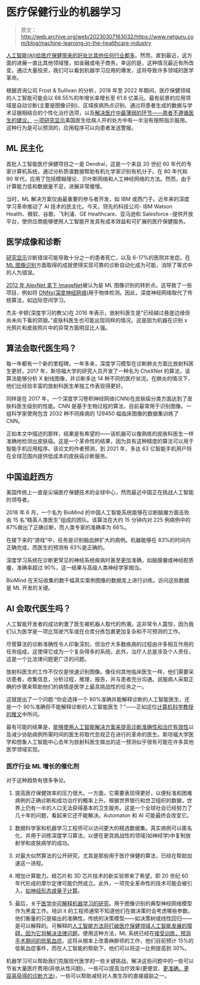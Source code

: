 # 医疗保健行业的机器学习

> 原文：<http://web.archive.org/web/20230307163032/https://www.netguru.com/blog/machine-learning-in-the-healthcare-industry>

 [人工智能(AI)给医疗保健带来的好处比其他任何行业都多](http://web.archive.org/web/20221209124510/https://www.netguru.com/industries/healthcare)。然而，直到最近，这方面的进展一直比其他领域慢，如金融或电子商务。幸运的是，这种情况最近有所改变。通过大量投资，我们可以看到机器学习应用的爆发，这将导致许多领域的医学革命。

根据咨询公司 Frost & Sullivan 的分析，2018 年至 2022 年期间，医疗保健领域的人工智能可能会以 68.55%的年增长率增长至 61.6 亿美元。最有前景的应用领域是自动诊断(主要是图像识别)、区域疾病热点识别、通过将患者生成的数据与学术证据相结合的个性化治疗选项，以及[解决医疗中最薄弱的环节——患者不遵循医生的建议。](/web/20221209124510/https://www.netguru.com/blog/disruption-insights-innovation-16) [一项研究显示](http://web.archive.org/web/20221209124510/https://www.ncbi.nlm.nih.gov/pmc/articles/PMC3934668/)美国医生给病人开的处方中有一半没有按照指示服用。这种行为是可以预测的，应用程序可以向患者发送警报。

## **ML 民主化**

首批人工智能医疗保健项目之一是 Dendral，这是一个来自 20 世纪 60 年代的专家计算机系统，通过分析质谱数据帮助有机化学家识别有机分子。在 80 年代和 90 年代，应用了包括模糊理论、贝叶斯网络和人工神经网络的方法。然而，由于计算能力低和数据量不足，进展非常缓慢。

当时，ML 解决方案仅由最重要的参与者开发，如 IBM 或西门子。近年来的深度学习革命推动了 AI 技术的民主化。今天，领先的科技公司- IBM Watson Health、微软、谷歌、飞利浦、GE Healthcare、亚马逊和 Salesforce -提供开放平台，使供应商能够使用人工智能开发具有成本效益和可扩展的医疗保健服务。

## **医学成像和诊断**

[研究显示](http://web.archive.org/web/20221209124510/http://www.nationalacademies.org/hmd/~/media/Files/Report%20Files/2015/Improving-Diagnosis/DiagnosticError_ReportBrief.pdf)诊断错误可能导致十分之一的患者死亡，以及 6-17%的医院并发症。在 [ML 图像识别](http://web.archive.org/web/20221209124510/https://www.netguru.com/blog/image-recognition-apps)方面取得的成就使得实现可靠的诊断自动化成为可能，消除了等式中的人为错误。

[2012 年 AlexNet 拿下 ImageNet](http://web.archive.org/web/20221209124510/https://qz.com/1034972/the-data-that-changed-the-direction-of-ai-research-and-possibly-the-world/)被认为是 ML 图像识别的转折点。这导致了一些项目，例如将 [DNNs(深度神经网络)](http://web.archive.org/web/20221209124510/https://link.springer.com/chapter/10.1007/978-3-319-24553-9_69)用于物体检测。因此，深度神经网络取代了传统算法，如边际空间学习。

杰夫·辛顿(深度学习的教父)在 2016 年表示，放射科医生是“已经越过悬崖边缘但尚未向下看的郊狼。”皮肤科医生也可能出现同样的情况。这是因为机器在识别 x 光照片和皮肤照片中的异常方面明显比人强。

## **算法会取代医生吗？**

每一年都有一个新的里程碑。一年多来，深度学习模型在诊断肺炎方面比放射科医生更好。2017 年，斯坦福大学的研究人员开发了一种名为 CheXNet 的算法，该算法能够分析 X 射线图像，并诊断多达 14 种不同的医疗状况。在肺炎的情况下，他们比经验丰富的放射科医生单独工作表现得更好。

同样是在 2017 年，一个深度学习卷积神经网络(CNN)在皮肤癌分类方面达到了皮肤科医生级别的性能。CNN 是基于生物过程的算法，目前最常用于识别图像。一组科学家使用包含 2032 种不同疾病的 129450 幅临床图像的数据集训练了 CNN。

正如本文中描述的那样，结果是有希望的——该机器可以像熟练的皮肤科医生一样准确地检测出皮肤癌。这是一个革命性的结果，因为具有这种精度的算法可以用于智能手机应用程序。该论文的作者预测，到 2021 年，多达 63 亿智能手机用户将在全球范围内提供低成本的皮肤癌诊断服务。

## **中国追赶西方**

美国传统上一直是尖端医疗保健技术的全球中心，然而最近中国正在挑战人工智能的领导者。

2018 年 6 月，一个名为 BioMind 的中国人工智能系统能够在诊断脑瘤方面击败由 15 名“精英人类医生”组成的团队。该算法在大约 15 分钟内对 225 例病例中的 87%做出了正确诊断，而人类专家的准确率为 66%。

在接下来的“游戏”中，任务是识别脑血肿扩大的病例。机器能够在 83%的时间内正确完成，而医生的预测有 63%是正确的。

深度学习系统在诊断更常见的神经系统疾病时甚至更加准确，如脑膜瘤或神经胶质瘤，准确率超过 90%，这一结果与高级人类神经学家相当。

BioMind 在天坛收集的数千幅真实案例图像的数据库上进行训练。访问这些数据是 ML 开发的关键。

## **AI 会取代医生吗？**

人工智能开发者的成功刺激了医生被机器人取代的热潮。这非常令人震惊，因为我们认为医学是一项比驾驶汽车或在仓库分拣包裹更加复杂和不可预测的工作。

尽管算法的诊断准确性令人印象深刻，但治疗大多数疾病的过程由许多相互作用的任务组成，这使得它成为一个复杂得多的系统。此外，治疗人总是涉及个人责任，这是一个比法律问题更广泛的问题。

放射科医生的工作不仅仅是快速识别图像。像任何其他临床医生一样，他们需要采访患者，收集信息，分析过程，推理，报告，并与患者充分沟通。说服病人采取正确的步骤来帮助他们的病情是医学上最具挑战性的任务之一。

这就提出了一个问题:“你会选择一个 80%准确并能解释诊断的人工智能医生，还是一个 90%准确但不能解释诊断的人工智能医生？”——正如这位[计算机科学教授的推文](http://web.archive.org/web/20221209124510/https://twitter.com/pmddomingos/status/956697536189800448)中所问。

最有可能的结果是，[能够使用人工智能解决方案来提高诊断准确性和治疗有效性](/web/20221209124510/https://www.netguru.com/blog/guide-to-developing-healthcare-software)以及减少协助病例所需时间的医生将取代忽视正在进行的革命的医生。斯坦福大学医学和想象人工智能中心去年为放射科医生做出的这一预测似乎很有可能在许多其他医学领域实现。

### **医疗行业 ML 增长的催化剂**

对于这种趋势有很多争论。

1.  提高医疗保健效率的压力很大。一方面，它需要表现得更好，以便标准和困难病例的正确诊断和成功治疗的概率上升。根据世界银行和世卫组织的数据，世界上仍有一半的人口无法获得基本的卫生服务。这是一个全球社会已经努力了几十年的问题，看起来它还不能解决。Automaton 和 AI 可能最终会改变它。

2.  数据科学家和机器学习工程师可以访问更大的精选数据集。真实病例可以匿名化，并用于训练深度学习算法，以便在更具挑战性的领域(如神经学)中复制放射学和皮肤病学的成功。

3.  对最大似然算法的公开研究，尤其是那些用于医疗保健的算法，已经在帮助加速这一进程。

4.  增加计算能力。硅芯片和 3D 芯片技术的新实验带来了希望，即 20 世纪 60 年代形成的摩尔定律可能仍然成立。此外，一项完全革命性的技术可能会被引入，[如神经形态或量子计算](http://web.archive.org/web/20221209124510/https://www.digitaltrends.com/computing/intel-neuromorphic-quantum-computing-loihi-tangle/)。

5.  最后，关于[医学中可解释机器学习的研究](http://web.archive.org/web/20221209124510/https://www.nature.com/articles/s41551-018-0315-x)。用于图像识别的典型神经网络模型作为黑盒工作。培训 it 的工程师通常不知道他们在做决策时会考虑哪些参数。他们衡量的只是输出的准确性。传统的决策模型——如决策树或线性回归——是可以解释的。可解释的[人工智能方法将打破医疗保健领域人工智能发展的障碍，因为它将解决法律问题](/web/20221209124510/https://www.netguru.com/services/healthcare-app-development)。使用这种方法，ML 系统已经在[接受训练，预测手术期间的低氧血症](http://web.archive.org/web/20221209124510/https://www.nature.com/articles/s41551-018-0304-0)。这将从根本上改善麻醉师的工作，他们目前预计 15%的低氧血症事件，而在人工智能的帮助下，他们可以将这一比例提高到 30%。

机器学习可以帮助我们克服现代医学的一些关键挑战。解决这些问题中的一些可以节省大量医疗费用(非依从性问题)，一些可以提高治疗效率(更便宜、[更准确、更容易获得的诊断方法](/web/20221209124510/https://www.netguru.com/services/computer-vision))，一些可以帮助减轻对人类生存的直接威胁之一。